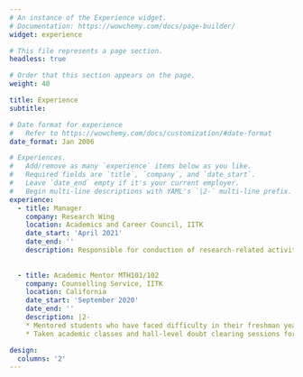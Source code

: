 ```yaml
---
# An instance of the Experience widget.
# Documentation: https://wowchemy.com/docs/page-builder/
widget: experience

# This file represents a page section.
headless: true

# Order that this section appears on the page.
weight: 40

title: Experience
subtitle:

# Date format for experience
#   Refer to https://wowchemy.com/docs/customization/#date-format
date_format: Jan 2006

# Experiences.
#   Add/remove as many `experience` items below as you like.
#   Required fields are `title`, `company`, and `date_start`.
#   Leave `date_end` empty if it's your current employer.
#   Begin multi-line descriptions with YAML's `|2-` multi-line prefix.
experience:
  - title: Manager
    company: Research Wing
    location: Academics and Career Council, IITK
    date_start: 'April 2021'
    date_end: ''
    description: Responsible for conduction of research-related activities to promote research interests in the student community
        
        
  - title: Academic Mentor MTH101/102
    company: Counselling Service, IITK
    location: California
    date_start: 'September 2020'
    date_end: ''
    description: |2-
    * Mentored students who have faced difficulty in their freshman year mathematics courses
    * Taken academic classes and hall-level doubt clearing sessions for first years

design:
  columns: '2'
---
```

